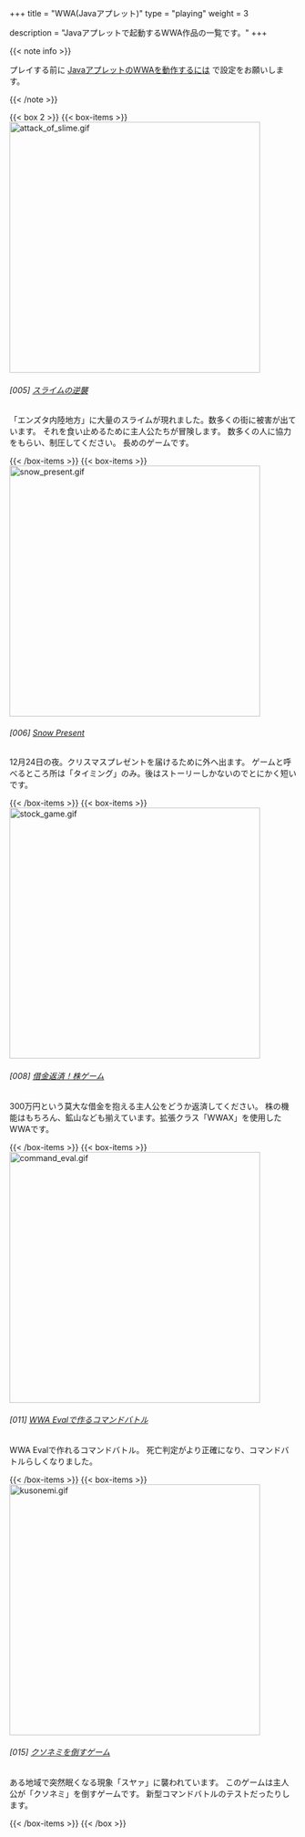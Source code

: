 +++
title = "WWA(Javaアプレット)"
type = "playing"
weight = 3

description = "Javaアプレットで起動するWWA作品の一覧です。"
+++

{{< note info >}}
  <p>プレイする前に <a href="java_setting.html">JavaアプレットのWWAを動作するには</a> で設定をお願いします。</p>
{{< /note >}}

{{< box 2 >}}
  {{< box-items >}}
    <img src="src/attack_of_slime.gif" alt="attack_of_slime.gif" class="box-items-image" width="440" height="440">
    <h6 class="intro-items-title">[005] <a href="attack_of_slime/">スライムの逆襲</a></h6>
    <p>「エンズタ内陸地方」に大量のスライムが現れました。数多くの街に被害が出ています。 それを食い止めるために主人公たちが冒険します。 数多くの人に協力をもらい、制圧してください。 長めのゲームです。</p>
  {{< /box-items >}}
  {{< box-items >}}
    <img src="src/snow_present.gif" alt="snow_present.gif" class="box-items-image" width="440" height="440">
    <h6 class="intro-items-title">[006] <a href="snow_present.html">Snow Present</a></h6>
    <p>12月24日の夜。クリスマスプレゼントを届けるために外へ出ます。 ゲームと呼べるところ所は「タイミング」のみ。後はストーリーしかないのでとにかく短いです。</p>
  {{< /box-items >}}
  {{< box-items >}}
    <img src="src/stock_game.gif" alt="stock_game.gif" class="box-items-image" width="440" height="440">
    <h6 class="intro-items-title">[008] <a href="wwax/stock_game.html">借金返済！株ゲーム</a></h6>
    <p>300万円という莫大な借金を抱える主人公をどうか返済してください。 株の機能はもちろん、鉱山なども揃えています。拡張クラス「WWAX」を使用したWWAです。</p>
  {{< /box-items >}}
  {{< box-items >}}
    <img src="src/command_eval.gif" alt="command_eval.gif" class="box-items-image" width="440" height="440">
    <h6 class="intro-items-title">[011] <a href="command_eval.html">WWA Evalで作るコマンドバトル</a></h6>
    <p>WWA Evalで作れるコマンドバトル。 死亡判定がより正確になり、コマンドバトルらしくなりました。</p>
  {{< /box-items >}}
  {{< box-items >}}
    <img src="src/kusonemi.gif" alt="kusonemi.gif" class="box-items-image" width="440" height="440">
    <h6 class="intro-items-title">[015] <a href="kusonemi.html">クソネミを倒すゲーム</a></h6>
    <p>ある地域で突然眠くなる現象「スヤァ」に襲われています。 このゲームは主人公が「クソネミ」を倒すゲームです。 新型コマンドバトルのテストだったりします。</p>
  {{< /box-items >}}
{{< /box >}}
